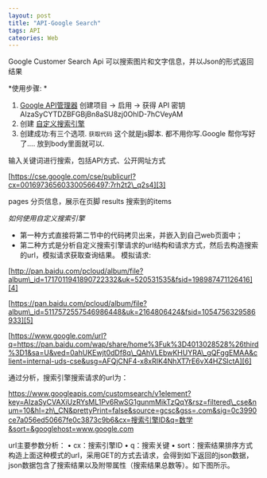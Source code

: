 ```yaml
---
layout: post
title: "API-Google Search"
tags: API
cateories: Web
---
```




Google Customer Search Api
可以搜索图片和文字信息，并以Json的形式返回结果


*使用步骤: *





1. [Google API管理器][1] 创建项目 → 启用 → 获得 API 密钥 AIzaSyCYTDZBFGBjBn8aSU8zj0OhID-7hCVeyAM
2. 创建 [自定义搜索引擎][2] 
3. 创建成功:有三个选项. `获取代码` 这个就是js脚本. 都不用你写.Google 帮你写好了....
放到body里面就可以.


输入关键词进行搜索，包括API方式、公开网址方式


[https://cse.google.com/cse/publicurl?cx=001697365603300566497:7rh2t2\_q2s4][3]



pages
分页信息，展示在页脚
results
搜索到的items





*如何使用自定义搜索引擎*

- 第一种方式直接将第二节中的代码拷贝出来，并嵌入到自己web页面中；
- 第二种方式是分析自定义搜索引擎请求的url结构和请求方式，然后去构造搜索的url，模拟请求获取查询结果。
 模拟请求:

[http://pan.baidu.com/pcloud/album/file?album\_id=1717011941890722332&uk=520531535&fsid=198987471126416][4]


[https://pan.baidu.com/pcloud/album/file?album\_id=5117572557546986448&uk=2164806424&fsid=1054756329586933][5]

[https://www.google.com/url?q=https://pan.baidu.com/wap/share/home%3Fuk%3D4013028528%26third%3D1&sa=U&ved=0ahUKEwjt0dDf8q\_QAhVLEbwKHUYRA\_gQFggEMAA&client=internal-uds-cse&usg=AFQjCNF4-x8xRIK4NhXT7rE6vX4HZSlctA][6]

通过分析，搜索引擎搜索请求的url为：

https://www.googleapis.com/customsearch/v1element?key=AIzaSyCVAXiUzRYsML1Pv6RwSG1gunmMikTzQqY&rsz=filtered\_cse&num=10&hl=zh\_CN&prettyPrint=false&source=gcsc&gss=.com&sig=0c3990ce7a056ed50667fe0c3873c9b6&cx=搜索引擎ID&q=数学&sort=&googlehost=www.google.com

url主要参数分析：
• cx：搜索引擎ID
• q：搜索关键
• sort：搜索结果排序方式
构造上面这种模式的url，采用GET的方式去请求，会得到如下返回的json数据，json数据包含了搜索结果以及附带属性（搜索结果总数等）。如下图所示。






[1]:	https://console.developers.google.com/apis/dashboard?project=bbs-india
[2]:	https://cse.google.com/cse/all
[3]:	https://cse.google.com/cse/publicurl?cx=001697365603300566497:7rh2t2_q2s4
[4]:	http://pan.baidu.com/pcloud/album/file?album_id=1717011941890722332&uk=520531535&fsid=198987471126416
[5]:	https://pan.baidu.com/pcloud/album/file?album_id=5117572557546986448&uk=2164806424&fsid=1054756329586933
[6]:	https://www.google.com/url?q=https://pan.baidu.com/wap/share/home?uk=4013028528&third=1&sa=U&ved=0ahUKEwjt0dDf8q_QAhVLEbwKHUYRA_gQFggEMAA&client=internal-uds-cse&usg=AFQjCNF4-x8xRIK4NhXT7rE6vX4HZSlctA